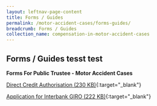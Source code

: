 ```yaml
---
layout: leftnav-page-content
title: Forms / Guides
permalink: /motor-accident-cases/forms-guides/
breadcrumb: Forms / Guides
collection_name: compensation-in-motor-accident-cases
---
```


Forms / Guides tesst test
---

**Forms For Public Trustee - Motor Accident Cases**

[Direct Credit Authorisation (230 KB)](/files/DirectCreditAuthorizationAppformrevisedJuly2017.pdf){:target="_blank"}

[Application for Interbank GIRO (222 KB)](/files/DirectDebitApplicationFormrevJuly17.pdf){:target="_blank"}
